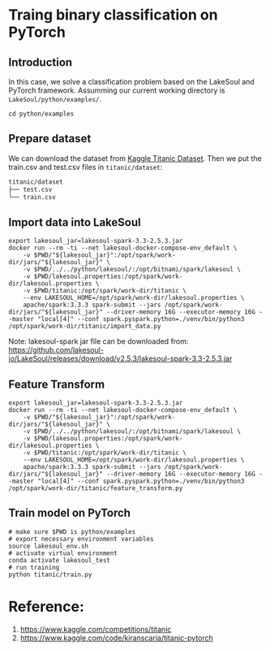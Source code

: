 # Traing binary classification on PyTorch
## Introduction
In this case, we solve a classification problem based on the LakeSoul and PyTorch framework. Assumming our current working directory is `LakeSoul/python/examples/`.
```shell
cd python/examples
```

## Prepare dataset
We can download the dataset from [Kaggle Titanic Dataset](https://www.kaggle.com/competitions/titanic/data). Then we put the train.csv and test.csv files in `titanic/dataset`:
```txt
titanic/dataset
├── test.csv
└── train.csv
```

## Import data into LakeSoul
```shell
export lakesoul_jar=lakesoul-spark-3.3-2.5.3.jar
docker run --rm -ti --net lakesoul-docker-compose-env_default \
    -v $PWD/"${lakesoul_jar}":/opt/spark/work-dir/jars/"${lakesoul_jar}" \
    -v $PWD/../../python/lakesoul/:/opt/bitnami/spark/lakesoul \
    -v $PWD/lakesoul.properties:/opt/spark/work-dir/lakesoul.properties \
    -v $PWD/titanic:/opt/spark/work-dir/titanic \
    --env LAKESOUL_HOME=/opt/spark/work-dir/lakesoul.properties \
    apache/spark:3.3.3 spark-submit --jars /opt/spark/work-dir/jars/"${lakesoul_jar}" --driver-memory 16G --executor-memory 16G --master "local[4]" --conf spark.pyspark.python=./venv/bin/python3 /opt/spark/work-dir/titanic/import_data.py
```
Note: lakesoul-spark jar file can be downloaded from: https://github.com/lakesoul-io/LakeSoul/releases/download/v2.5.3/lakesoul-spark-3.3-2.5.3.jar

## Feature Transform
```shell
export lakesoul_jar=lakesoul-spark-3.3-2.5.3.jar
docker run --rm -ti --net lakesoul-docker-compose-env_default \
    -v $PWD/"${lakesoul_jar}":/opt/spark/work-dir/jars/"${lakesoul_jar}" \
    -v $PWD/../../python/lakesoul/:/opt/bitnami/spark/lakesoul \
    -v $PWD/lakesoul.properties:/opt/spark/work-dir/lakesoul.properties \
    -v $PWD/titanic:/opt/spark/work-dir/titanic \
    --env LAKESOUL_HOME=/opt/spark/work-dir/lakesoul.properties \
    apache/spark:3.3.3 spark-submit --jars /opt/spark/work-dir/jars/"${lakesoul_jar}" --driver-memory 16G --executor-memory 16G --master "local[4]" --conf spark.pyspark.python=./venv/bin/python3 /opt/spark/work-dir/titanic/feature_transform.py
```

## Train model on PyTorch
``` shell
# make sure $PWD is python/examples
# export necessary environment variables
source lakesoul_env.sh
# activate virtual environment
conda activate lakesoul_test
# run training
python titanic/train.py
```

# Reference:
1. https://www.kaggle.com/competitions/titanic
2. https://www.kaggle.com/code/kiranscaria/titanic-pytorch
